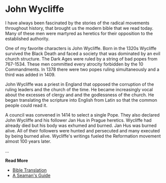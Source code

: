 # John Wycliffe

I have always been fascinated by the stories of the radical movements throughout history, that
brought us the modern bible that we read today. Many of these men were martyred as heretics for
their opposition to the established authority.

One of my favorite characters is John Wycliffe. Born in the 1320s Wycliffe survived the Black Death
and faced a society that was dominated by an evil church structure. The Dark Ages were ruled by a
string of bad popes from 767-1534. These men committed every atrocity forbidden by the 10
Commandments. In 1378 there were two popes ruling simultaneously and a third was added in 1409.

John Wycliffe was a priest in England that opposed the corruption of the ruling leaders and the
church of the time. He became increasingly vocal about the excesses of clergy and and the
godlessness of the church. He began translating the scripture into English from Latin so that the
common people could read it.

A council was convened in 1414 to select a single Pope. They also declared John Wycliffe and his
follower Jan Hus in Prague heretics. Wycliffe had already died but his body was exhumed and burned.
Jan Hus was burned alive. All of their followers were hunted and persecuted and many executed by
being burned alive. Wycliffe's writings fueled the Reformation movement almost 100 years later.

...

**Read More**

* [Bible Translation](http://seamansguide.com/book/journey/BibleTranslation.md)
* [A Seaman's Guide](http://seamansguide.com/book/journey)

